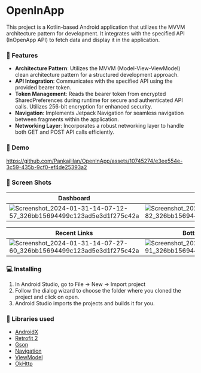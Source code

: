 # OpenInApp
This project is a Kotlin-based Android application that utilizes the MVVM architecture pattern for development. It integrates with the specified API (InOpenApp API) to fetch data and display it in the application.

### 🌟 Features
- **Architecture Pattern**: Utilizes the MVVM (Model-View-ViewModel) clean architecture pattern for a structured development approach.
- **API Integration**: Communicates with the specified API using the provided bearer token.
- **Token Management**: Reads the bearer token from encrypted SharedPreferences during runtime for secure and authenticated API calls. Utilizes 256-bit encryption for enhanced security.
- **Navigation**: Implements Jetpack Navigation for seamless navigation between fragments within the application.
- **Networking Layer**: Incorporates a robust networking layer to handle both GET and POST API calls efficiently.


### 🎥 Demo
https://github.com/Pankajlilan/OpenInApp/assets/10745274/e3ee554e-3c59-435b-9cf0-ef4de25393a2

### 🎥 Screen Shots

| Dashboard   | Top Links |
|------------------- |--------------------------------|
| ![Screenshot_2024-01-31-14-07-12-57_326bb15694499c123ad5e3d1f275c42a](https://github.com/Pankajlilan/OpenInApp/assets/10745274/f8aada6c-4972-45df-ad8c-839720ec95c6)         |  ![Screenshot_2024-01-31-14-07-22-82_326bb15694499c123ad5e3d1f275c42a](https://github.com/Pankajlilan/OpenInApp/assets/10745274/ed7ee2ab-74a1-42b9-926d-4388206a91b7)   |

| Recent Links   | Bottom  Dashboard |
|------------------- |--------------------------------|
|    ![Screenshot_2024-01-31-14-07-27-60_326bb15694499c123ad5e3d1f275c42a](https://github.com/Pankajlilan/OpenInApp/assets/10745274/e562b6aa-816a-4dbe-9b9a-f58c99441fa8)     |  ![Screenshot_2024-01-31-14-07-31-91_326bb15694499c123ad5e3d1f275c42a](https://github.com/Pankajlilan/OpenInApp/assets/10745274/9935d006-9a4c-4014-85c7-77448a7e9373)    |


### 💻  Installing
1.  In Android Studio, go to File -> New -> Import project
2.  Follow the dialog wizard to choose the folder where you cloned the project and click on open.
3.  Android Studio imports the projects and builds it for you.

### 📃 Libraries used
* [AndroidX](https://developer.android.com/jetpack/androidx/) 
* [Retrofit 2](https://github.com/square/retrofit)
* [Gson](https://github.com/google/gson)
* [Navigation](https://developer.android.com/guide/navigation)
* [ViewModel](https://developer.android.com/topic/libraries/architecture/viewmodel)
* [OkHttp](https://github.com/square/okhttp)
